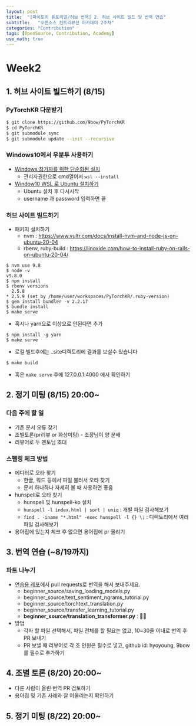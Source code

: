 ```yaml
---
layout: post
title:  "[파이토치 튜토리얼/허브 번역] 2. 허브 사이트 빌드 및 번역 연습"
subtitle:   "오픈소스 컨트리뷰션 아카데미 2주차"
categories: "Contribution"
tags: [OpenSource, Contribution, Academy]
use_math: true
---
```


# Week2

## 1. 허브 사이트 빌드하기 (8/15)

### PyTorchKR 다운받기

```bash
$ git clone https://github.com/9bow/PyTorchKR
$ cd PyTorchKR
$ git submodule sync
$ git submodule update --init --recursive
```

### Windows10에서 우분투 사용하기

- [Windows 참가자를 위한 단순화된 설치](https://docs.microsoft.com/ko-kr/windows/wsl/install-win10#simplified-installation-for-windows-insiders)
  - 관리자권한으로 cmd열어서 `wsl --install`
- [Window10 WSL 로 Ubuntu 설치하기](https://videocube.tistory.com/entry/Window10에서-Ubuntu-설치하기)
  - Ubuntu 설치 후 다시시작
  - username 과 password 입력하면 끝

### 허브 사이트 빌드하기

- 패키지 설치하기
  - nvm : https://www.vultr.com/docs/install-nvm-and-node-js-on-ubuntu-20-04
  - rbenv, ruby-build : https://linoxide.com/how-to-install-ruby-on-rails-on-ubuntu-20-04/
```
$ nvm use 9.8
$ node -v
v9.8.0
$ npm install
$ rbenv versions
  2.5.8
* 2.5.9 (set by /home/user/workspaces/PyTorchKR/.ruby-version)
$ gem install bundler -v 2.2.17
$ bundle install
$ make serve
```
* 혹시나 yarn으로 이상으로 안된다면 추가
```
$ npm install -g yarn
$ make serve
```
* 로컬 빌드후에는 _site디렉토리에 결과를 보실수 있습니다
```
$ make build
```
* 혹은 `make serve` 후에 127.0.0.1:4000 에서 확인하기

## 2. 정기 미팅 (8/15) 20:00~

### 다음 주에 할 일

* 기존 문서 오류 찾기
* 조별토론(pr리뷰 or 화상미팅) - 조장님이 양 분배
* 리뷰어로 두 멘토님 초대

### 스펠링 체크 방법

* 에디터로 오타 찾기
  * 한글, 워드 등에서 파일 불러서 오타 찾기
  * 문서 하나하나 자세히 볼 때 사용하면 좋음
* hunspell로 오타 찾기
  * hunspell 및 hunspell-ko 설치
  * `hunspell -l index.html | sort | uniq` : 개별 파일 검사해보기
  * `find . -iname "*.html" -exec hunspell -l {} \;` : 디렉토리에서 여러 파일 검사해보기
* 용어집에 있는지 체크 후 없으면 용어집에 pr 올리기

## 3. 번역 연습 (~8/19까지)

### 파트 나누기

* [연습용 레포](https://github.com/hyoyoung/PyTorch-tutorials-kr-exercise)에서 pull requests로 번역을 해서 보내주세요.
  * beginner_source/saving_loading_models.py
  * beginner_source/text_sentiment_ngrams_tutorial.py
  * beginner_source/torchtext_translation.py
  * beginner_source/transfer_learning_tutorial.py
  * **beginner_source/translation_transformer.py** : 🙋‍♀️
* 방법
  * 각자 할 파일 선택해서, 파일 전체를 할 필요는 없고, 10~30줄 이내로 번역 후 PR 보내기
  * PR 보낼 때 리뷰어로 각 조 인원은 필수로 넣고, github id: hyoyoung, 9bow 를 필수로 추가하기

## 4. 조별 토론 (8/20) 20:00~

- 다른 사람이 올린 번역 PR 검토하기
- 용어집 및 기존 사례와 잘 어울리는지 확인하기

## 5. 정기 미팅 (8/22) 20:00~

